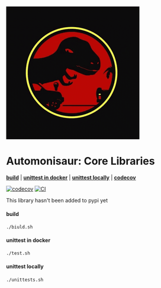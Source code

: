 ![](docs/images/sauruspark.gif)

# Automonisaur: Core Libraries

**[build](#build)** | **[unittest in docker](#unittest-in-docker')** | 
**[unittest locally](#unittest-locally)** | **[codecov](https://codecov.io/gh/TheShellLand/automon-core)**

[![codecov](https://codecov.io/gh/TheShellLand/automon-core/branch/master/graph/badge.svg)](https://codecov.io/gh/TheShellLand/automon-core) [![CI](https://github.com/TheShellLand/automon-core/workflows/CI/badge.svg?branch=master)](https://github.com/TheShellLand/automon-core/actions)

This library hasn't been added to pypi yet

#### build
```shell script
./biuld.sh
```

#### unittest in docker
```shell script
./test.sh
```

#### unittest locally
```shell script
./unittests.sh
```
